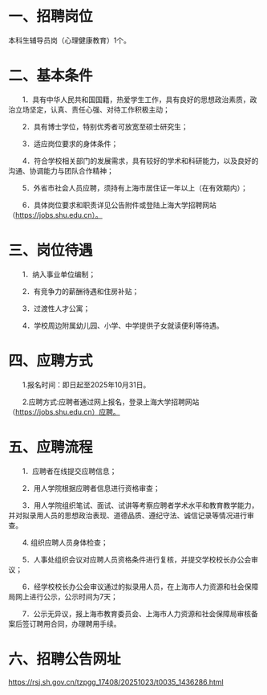 # 一、招聘岗位
本科生辅导员岗（心理健康教育）1个。

# 二、基本条件

　　1．具有中华人民共和国国籍，热爱学生工作，具有良好的思想政治素质，政治立场坚定，认真、责任心强、对待工作积极主动；

　　2．具有博士学位，特别优秀者可放宽至硕士研究生；

　　3．适应岗位要求的身体条件；

　　4．符合学校相关部门的发展需求，具有较好的学术和科研能力，以及良好的沟通、协调能力与团队合作精神；

　　5．外省市社会人员应聘，须持有上海市居住证一年以上（在有效期内）；

　　6．具体岗位要求和职责详见公告附件或登陆上海大学招聘网站（https://jobs.shu.edu.cn）。
# 三、岗位待遇

　　1．纳入事业单位编制；

　　2．有竞争力的薪酬待遇和住房补贴；

　　3．过渡性人才公寓；

　　4．学校周边附属幼儿园、小学、中学提供子女就读便利等待遇。
# 四、应聘方式

　　1.报名时间：即日起至2025年10月31日。

　　2.应聘方式:应聘者通过网上报名，登录上海大学招聘网站（https://jobs.shu.edu.cn）应聘。
# 五、应聘流程

　　1．应聘者在线提交应聘信息；

　　2．用人学院根据应聘者信息进行资格审查；

　　3．用人学院组织笔试、面试、试讲等考察应聘者学术水平和教育教学能力，并对拟录用人员的思想政治表现、道德品质、遵纪守法、诚信记录等情况进行审查。

　　4. 组织应聘人员身体检查；

　　5．人事处组织会议对应聘人员资格条件进行复核，并提交学校校长办公会审议；

　　6．经学校校长办公会审议通过的拟录用人员，在上海市人力资源和社会保障局网上进行公示，公示时间为7天；

　　7．公示无异议，报上海市教育委员会、上海市人力资源和社会保障局审核备案后签订聘用合同，办理聘用手续。
# 六、招聘公告网址
https://rsj.sh.gov.cn/tzpgg_17408/20251023/t0035_1436286.html